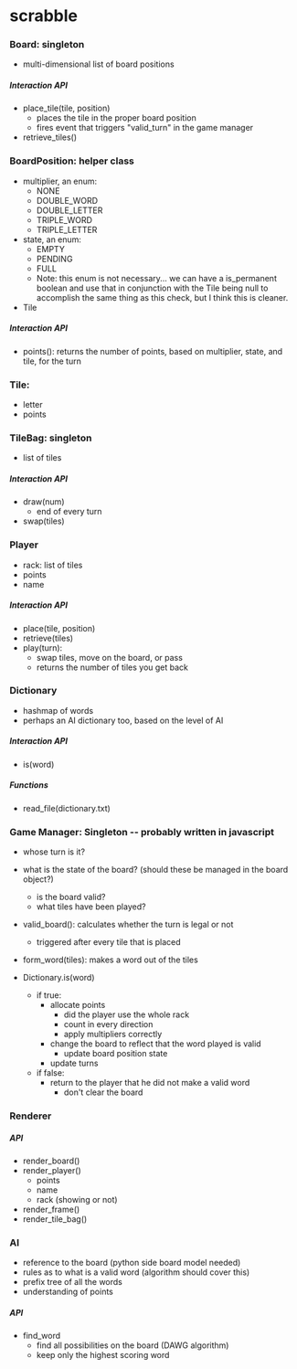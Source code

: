 scrabble
========

### Board: singleton
- multi-dimensional list of board positions

##### Interaction API
- place_tile(tile, position)
	- places the tile in the proper board position
	- fires event that triggers "valid_turn" in the game manager
- retrieve_tiles()


### BoardPosition: helper class
- multiplier, an enum:
	- NONE
	- DOUBLE_WORD
	- DOUBLE_LETTER
	- TRIPLE_WORD
	- TRIPLE_LETTER
- state, an enum:
	- EMPTY
	- PENDING
	- FULL
	- Note: this enum is not necessary...  we can have a is_permanent boolean and use that in conjunction with the Tile being null to accomplish the same thing as this check, but I think this is cleaner.
- Tile

##### Interaction API
- points(): returns the number of points, based on multiplier, state, and tile, for the turn


### Tile:
- letter
- points


### TileBag: singleton
- list of tiles

##### Interaction API
- draw(num)
	- end of every turn
- swap(tiles)


### Player
- rack: list of tiles
- points
- name

##### Interaction API
- place(tile, position)
- retrieve(tiles)
- play(turn):
	- swap tiles, move on the board, or pass
	- returns the number of tiles you get back


### Dictionary
- hashmap of words
- perhaps an AI dictionary too, based on the level of AI

##### Interaction API
- is(word)

##### Functions
- read_file(dictionary.txt)


### Game Manager: Singleton -- probably written in javascript
- whose turn is it?
- what is the state of the board? (should these be managed in the board object?)
	- is the board valid?
	- what tiles have been played?

- valid_board(): calculates whether the turn is legal or not
	- triggered after every tile that is placed
- form_word(tiles): makes a word out of the tiles
- Dictionary.is(word)
	- if true:
		- allocate points
			- did the player use the whole rack
			- count in every direction
			- apply multipliers correctly
		- change the board to reflect that the word played is valid
			- update board position state
		- update turns
	- if false:
		- return to the player that he did not make a valid word
			- don't clear the board


### Renderer

##### API
- render_board()
- render_player()
	- points
	- name
	- rack (showing or not)
- render_frame()
- render_tile_bag()


### AI
- reference to the board (python side board model needed)
- rules as to what is a valid word (algorithm should cover this)
- prefix tree of all the words
- understanding of points

##### API
- find_word
	- find all possibilities on the board (DAWG algorithm)
	- keep only the highest scoring word